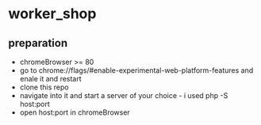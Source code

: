 # worker_shop

## preparation
- chromeBrowser >= 80
- go to chrome://flags/#enable-experimental-web-platform-features and enale it and restart
- clone this repo
- navigate into it and start a server of your choice - i used php -S host:port
- open host:port in chromeBrowser
